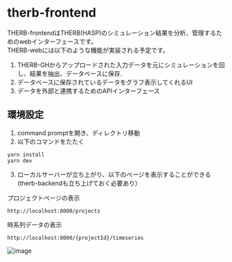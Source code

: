 # therb-frontend  
THERB-frontendはTHERB(HASP)のシミュレーション結果を分析、管理するためのwebインターフェースです。  
THERB-webには以下のような機能が実装される予定です。  
1. THERB-GHからアップロードされた入力データを元にシミュレーションを回し、結果を抽出、データベースに保存. 
2. データベースに保存されているデータをグラフ表示してくれるUI
3. データを外部と連携するためのAPIインターフェース

## 環境設定    
1. command promptを開き、ディレクトリ移動  
2. 以下のコマンドをたたく   
```
yarn install
yarn dev
```
3. ローカルサーバーが立ち上がり、以下のページを表示することができる(therb-backendも立ち上げておく必要あり）

プロジェクトページの表示
```
http://localhost:8000/projects 
```

時系列データの表示
```
http://localhost:8000/{projectId}/timeseries 
```
![image](https://user-images.githubusercontent.com/10389953/158009531-898334c6-9afb-4d1f-a458-e7533511d4af.png)

